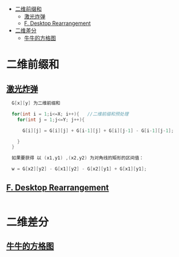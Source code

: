 - [二维前缀和](#二维前缀和)
  - [激光炸弹](#激光炸弹)
  - [F. Desktop Rearrangement](#f-desktop-rearrangement)
- [二维差分](#二维差分)
  - [牛牛的方格图](#牛牛的方格图)
# 二维前缀和
## [激光炸弹](https://ac.nowcoder.com/acm/problem/20032)
```C++
  G[x][y] 为二维前缀和

  for(int i = 1;i<=X; i++){   //二维前缀和预处理
    for(int j = 1;j<=Y; j++){

      G[i][j] = G[i][j] + G[i-1][j] + G[i][j-1] - G[i-1][j-1];

    }
  }

  如果要获得 以 (x1,y1) ,(x2,y2) 为对角线的矩形的区间值：

  w = G[x2][y2] - G[x1][y2] - G[x2][y1] + G[x1][y1];
```

## [F. Desktop Rearrangement](https://codeforces.com/contest/1674/problem/F)
```C++

```


# 二维差分

## [牛牛的方格图](https://ac.nowcoder.com/acm/contest/11224/E)